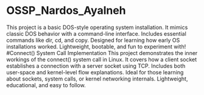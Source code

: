 # OSSP_Nardos_Ayalneh
This project is a basic DOS-style operating system installation. It mimics classic DOS behavior with a command-line interface. Includes essential commands like dir, cd, and copy. Designed for learning how early OS installations worked. Lightweight, bootable, and fun to experiment with!
#Connect() System Call Implementation
This project demonstrates the inner workings of the connect() system call in Linux.
It covers how a client socket establishes a connection with a server socket using TCP.
Includes both user-space and kernel-level flow explanations.
Ideal for those learning about sockets, system calls, or kernel networking internals.
Lightweight, educational, and easy to follow.
